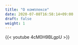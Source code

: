 ```yaml
---
title: "О комплексе"
date: 2020-07-08T16:58:14+09:00
draft: false
weight: 1
---
```


{{< youtube 4cM0H9BLgpU >}}